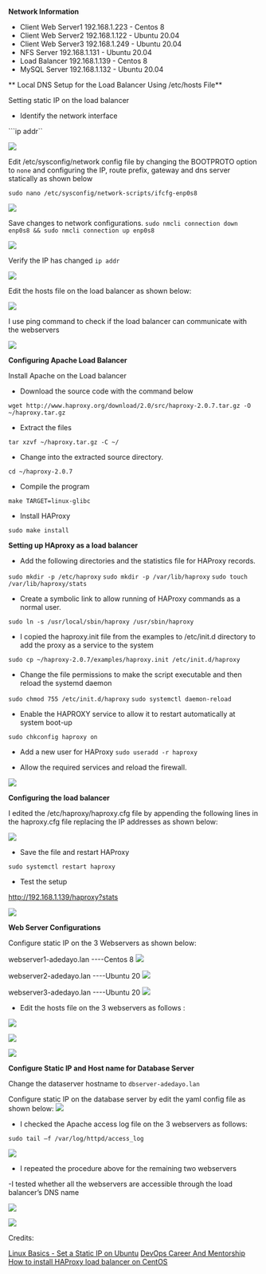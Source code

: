 
**Network Information**

- Client Web Server1 192.168.1.223 - Centos 8
- Client Web Server2 192.168.1.122 - Ubuntu 20.04
- Client Web Server3 192.168.1.249 - Ubuntu 20.04
- NFS Server 192.168.1.131         - Ubuntu 20.04
- Load Balancer 192.168.1.139      - Centos 8 
- MySQL Server 192.168.1.132       - Ubuntu 20.04



** Local DNS Setup for the Load Balancer Using /etc/hosts File**


Setting static IP on the load balancer


- Identify the network interface

```ip addr``


![](https://github.com/drazen-dee28/-Load-Balancing-Solution-for-a-Tooling-Website/blob/main/images/interface.jpg)


Edit /etc/sysconfig/network config file by changing the BOOTPROTO option to ```none``` and configuring the IP, route prefix, gateway and dns server statically as shown below

```sudo nano /etc/sysconfig/network-scripts/ifcfg-enp0s8```


![](https://github.com/drazen-dee28/-Load-Balancing-Solution-for-a-Tooling-Website/blob/main/images/config.jpg)

Save changes to network configurations.
```sudo nmcli connection down enp0s8 && sudo nmcli connection up enp0s8```


![](https://github.com/drazen-dee28/-Load-Balancing-Solution-for-a-Tooling-Website/blob/main/images/save.jpg)


Verify the IP has changed
```ip addr```


![](https://github.com/drazen-dee28/-Load-Balancing-Solution-for-a-Tooling-Website/blob/main/images/ipchange.jpg)

Edit the hosts file on the load balancer as shown below:

![](https://github.com/drazen-dee28/-Load-Balancing-Solution-for-a-Tooling-Website/blob/main/images/hosts.jpg)



I use ping command to check if the load balancer can communicate with the webservers

![](https://github.com/drazen-dee28/-Load-Balancing-Solution-for-a-Tooling-Website/blob/main/images/ping.jpg)



**Configuring Apache Load Balancer**

Install Apache on the Load balancer

- Download the source code with the command below

```wget http://www.haproxy.org/download/2.0/src/haproxy-2.0.7.tar.gz -O ~/haproxy.tar.gz```

- Extract the files

```tar xzvf ~/haproxy.tar.gz -C ~/```

- Change into the extracted source directory.

```cd ~/haproxy-2.0.7```

 - Compile the program

 ```make TARGET=linux-glibc```

 - Install HAProxy

 ```sudo make install```




**Setting up HAproxy as a load balancer**


- Add the following directories and the statistics file for HAProxy records.

```sudo mkdir -p /etc/haproxy```
```sudo mkdir -p /var/lib/haproxy```
```sudo touch /var/lib/haproxy/stats```


- Create a symbolic link to allow running of HAProxy commands as a normal user.

```sudo ln -s /usr/local/sbin/haproxy /usr/sbin/haproxy```

- I copied the haproxy.init file from the examples to /etc/init.d directory to add the proxy as a service to the system

```sudo cp ~/haproxy-2.0.7/examples/haproxy.init /etc/init.d/haproxy```


- Change the file permissions to make the script executable and then reload the systemd daemon

```sudo chmod 755 /etc/init.d/haproxy```
```sudo systemctl daemon-reload```

- Enable the HAPROXY service to allow it to restart automatically at system boot-up

```sudo chkconfig haproxy on```


- Add a new user for HAProxy 
```sudo useradd -r haproxy```

 - Allow the required services and reload the firewall.

![](reload.jpg)






**Configuring the load balancer**



I edited the /etc/haproxy/haproxy.cfg file by appending the following lines in the haproxy.cfg file replacing the IP addresses as shown below:

![](https://github.com/drazen-dee28/-Load-Balancing-Solution-for-a-Tooling-Website/blob/main/images/cfg.jpg)


- Save the file and restart HAProxy 

```sudo systemctl restart haproxy```



- Test the setup

http://192.168.1.139/haproxy?stats



![](https://github.com/drazen-dee28/-Load-Balancing-Solution-for-a-Tooling-Website/blob/main/images/testing.jpg)



**Web Server Configurations**

Configure static IP on the 3 Webservers as shown below:

webserver1-adedayo.lan   ----Centos 8
![](https://github.com/drazen-dee28/-Load-Balancing-Solution-for-a-Tooling-Website/blob/main/images/staticw1.jpg)

webserver2-adedayo.lan   ----Ubuntu 20
![](https://github.com/drazen-dee28/-Load-Balancing-Solution-for-a-Tooling-Website/blob/main/images/staticw2.jpg)

webserver3-adedayo.lan   ----Ubuntu 20
![](https://github.com/drazen-dee28/-Load-Balancing-Solution-for-a-Tooling-Website/blob/main/images/staticw3.jpg)



- Edit the hosts file on the 3 webservers as follows :

![](https://github.com/drazen-dee28/-Load-Balancing-Solution-for-a-Tooling-Website/blob/main/images/hostw1.jpg)


![](https://github.com/drazen-dee28/-Load-Balancing-Solution-for-a-Tooling-Website/blob/main/images/hostw2.jpg)


![](https://github.com/drazen-dee28/-Load-Balancing-Solution-for-a-Tooling-Website/blob/main/images/hostw3.jpg)




**Configure Static IP and Host name for Database Server**

Change the dataserver hostname to ```dbserver-adedayo.lan```

Configure static IP on the database server by edit the yaml config file as shown below:
![](https://github.com/drazen-dee28/-Load-Balancing-Solution-for-a-Tooling-Website/blob/main/images/staticdb.jpg)




- I checked the Apache access log file on the 3 webservers as follows:

```sudo tail –f /var/log/httpd/access_log```

![](https://github.com/drazen-dee28/-Load-Balancing-Solution-for-a-Tooling-Website/blob/main/images/accessw1.jpg)

- I repeated the procedure above for the remaining two webservers


-I tested whether all the webservers are accessible through the load balancer’s DNS name

![](https://github.com/drazen-dee28/-Load-Balancing-Solution-for-a-Tooling-Website/blob/main/images/accesslb.jpg)

![](https://github.com/drazen-dee28/-Load-Balancing-Solution-for-a-Tooling-Website/blob/main/images/accesslb2.jpg)




Credits: 

[Linux Basics - Set a Static IP on Ubuntu](https://www.howtoforge.com/linux-basics-set-a-static-ip-on-ubuntu)
[DevOps Career And Mentorship](www.darey.io)
[How to install HAProxy load balancer on CentOS](https://upcloud.com/community/tutorials/haproxy-load-balancer-centos/)